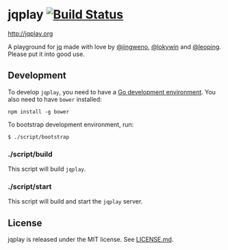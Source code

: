 jqplay [![Build Status](https://travis-ci.org/jingweno/jqplay.svg?branch=master)](https://travis-ci.org/jingweno/jqplay)
======

http://jqplay.org

A playground for [jq](https://github.com/stedolan/jq) made with love by [@jingweno](https://github.com/jingweno), [@lokywin](https://github.com/lokywin) and [@leoping](https://github.com/leoping).
Please put it into good use.

Development
-----------

To develop `jqplay`, you need to have a [Go development environment](http://golang.org/doc/install).
You also need to have `bower` installed:

```
npm install -g bower
```

To bootstrap development environment, run:

```
$ ./script/bootstrap
```

### ./script/build

This script will build `jqplay`.

### ./script/start

This script will build and start the `jqplay` server.


License
-------

jqplay is released under the MIT license. See [LICENSE.md](https://github.com/jingweno/jqplay/blob/master/LICENSE.md).
